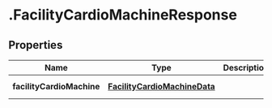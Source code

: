 # .FacilityCardioMachineResponse

## Properties

Name | Type | Description | Notes
------------ | ------------- | ------------- | -------------
**facilityCardioMachine** | [**FacilityCardioMachineData**](FacilityCardioMachineData.md) |  | [default to undefined]

